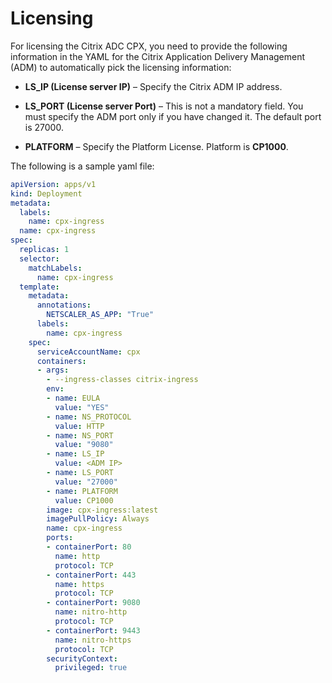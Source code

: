 # Licensing

For licensing the Citrix ADC CPX, you need to provide the following information in the YAML for the Citrix Application Delivery Management (ADM) to automatically pick the licensing information:

-  **LS_IP (License server IP)** – Specify the Citrix ADM IP address.

-  **LS_PORT (License server Port)** – This is not a mandatory field. You must specify the ADM port only if you have changed it. The default port is 27000.

-  **PLATFORM** – Specify the Platform License. Platform is **CP1000**.

The following is a sample yaml file:

```yml
apiVersion: apps/v1
kind: Deployment
metadata:
  labels:
    name: cpx-ingress
  name: cpx-ingress
spec:
  replicas: 1
  selector:
    matchLabels:
      name: cpx-ingress
  template:
    metadata:
      annotations:
        NETSCALER_AS_APP: "True"
      labels:
        name: cpx-ingress
    spec:
      serviceAccountName: cpx
      containers:
      - args:
        - --ingress-classes citrix-ingress
        env:
        - name: EULA
          value: "YES"
        - name: NS_PROTOCOL
          value: HTTP
        - name: NS_PORT
          value: "9080"
        - name: LS_IP
          value: <ADM IP>
        - name: LS_PORT
          value: "27000"
        - name: PLATFORM
          value: CP1000
        image: cpx-ingress:latest
        imagePullPolicy: Always
        name: cpx-ingress
        ports:
        - containerPort: 80
          name: http
          protocol: TCP
        - containerPort: 443
          name: https
          protocol: TCP
        - containerPort: 9080
          name: nitro-http
          protocol: TCP
        - containerPort: 9443
          name: nitro-https
          protocol: TCP
        securityContext:
          privileged: true
```